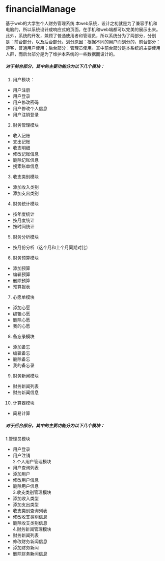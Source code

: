 # financialManage
基于web的大学生个人财务管理系统
本web系统，设计之初就是为了兼容手机和电脑的，所以系统设计成响应式的页面，在手机和web端都可以完美的展示出来。
此外，系统的开发，兼顾了普通使用者和管理员，所以系统分为了两部分，分别是：前台部分，以及后台部分。划分原因：根据不同的用户而划分的，前台部分：游客，普通用户使用；后台部分：管理员使用。其中前台部分是本系统的主要使用人群，而后台部分是为了维护本系统的一些数据而设计的。
##### 对于前台部分，其中的主要功能分为以下几个模块：<br/>
1.	用户模块：
*	 用户注册
*	 用户登录
*	 用户修改密码
*	 用户修改个人信息
*	 用户注销登录
2.	财务管理模块
*	 收入记账
*  支出记账
*	 收支明细
*	 修改记账信息
*	 删除记账信息  
*	 搜索账单信息
3.	收支类别模块
*	 添加收入类别
*	 添加支出类别
4.	财务统计模块
*	 按年度统计
*	 按月度统计
*	 按时间统计
5.	财务分析模块
*	 按月份分析（这个月和上个月同期对比）
6.	财务预算模块
*	 添加预算
*	 编辑预算
*	 删除预算
*	 预算报表
7.	心愿单模块
*	 添加心愿
*	 编辑心愿
*	 删除心愿
*	 我的心愿
8.	备忘录模块
*	 添加备忘
*	 编辑备忘
*	 删除备忘
*	 我的备忘录
9.	财务新闻模块
*	 财务新闻列表
*	 财务新闻信息
10.	计算器模块
*	 简易计算

##### 对于后台部分，其中的主要功能分为以下几个模块：<br/>
1.管理员模块
*	 用户登录
*	 用户注销<br/>
2.个人用户管理模块
*	 用户查询列表
*	 添加用户
*	 修改用户信息
*	 删除用户信息<br/>
3.收支类别管理模块
*	 添加收入类型
*	 添加支出类型
*	 收支类别查询列表
*	 修改收支类别信息
*	 删除收支类别信息<br/>
4.财务新闻管理模块
*	 财务新闻列表
*	 修改财务新闻信息
*	 添加财务新闻
*	 删除财务新闻信息<br/>

